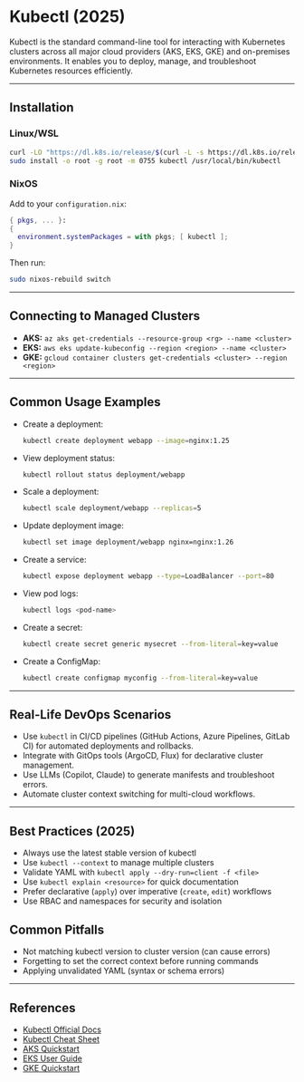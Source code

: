 # Kubectl (2025)

Kubectl is the standard command-line tool for interacting with Kubernetes clusters across all major cloud providers (AKS, EKS, GKE) and on-premises environments. It enables you to deploy, manage, and troubleshoot Kubernetes resources efficiently.

---

## Installation

### Linux/WSL
```bash
curl -LO "https://dl.k8s.io/release/$(curl -L -s https://dl.k8s.io/release/stable.txt)/bin/linux/amd64/kubectl"
sudo install -o root -g root -m 0755 kubectl /usr/local/bin/kubectl
```

### NixOS
Add to your `configuration.nix`:
```nix
{ pkgs, ... }:
{
  environment.systemPackages = with pkgs; [ kubectl ];
}
```
Then run:
```bash
sudo nixos-rebuild switch
```

---

## Connecting to Managed Clusters
- **AKS:** `az aks get-credentials --resource-group <rg> --name <cluster>`
- **EKS:** `aws eks update-kubeconfig --region <region> --name <cluster>`
- **GKE:** `gcloud container clusters get-credentials <cluster> --region <region>`

---

## Common Usage Examples

- Create a deployment:
  ```bash
  kubectl create deployment webapp --image=nginx:1.25
  ```
- View deployment status:
  ```bash
  kubectl rollout status deployment/webapp
  ```
- Scale a deployment:
  ```bash
  kubectl scale deployment/webapp --replicas=5
  ```
- Update deployment image:
  ```bash
  kubectl set image deployment/webapp nginx=nginx:1.26
  ```
- Create a service:
  ```bash
  kubectl expose deployment webapp --type=LoadBalancer --port=80
  ```
- View pod logs:
  ```bash
  kubectl logs <pod-name>
  ```
- Create a secret:
  ```bash
  kubectl create secret generic mysecret --from-literal=key=value
  ```
- Create a ConfigMap:
  ```bash
  kubectl create configmap myconfig --from-literal=key=value
  ```

---

## Real-Life DevOps Scenarios
- Use `kubectl` in CI/CD pipelines (GitHub Actions, Azure Pipelines, GitLab CI) for automated deployments and rollbacks.
- Integrate with GitOps tools (ArgoCD, Flux) for declarative cluster management.
- Use LLMs (Copilot, Claude) to generate manifests and troubleshoot errors.
- Automate cluster context switching for multi-cloud workflows.

---

## Best Practices (2025)
- Always use the latest stable version of kubectl
- Use `kubectl --context` to manage multiple clusters
- Validate YAML with `kubectl apply --dry-run=client -f <file>`
- Use `kubectl explain <resource>` for quick documentation
- Prefer declarative (`apply`) over imperative (`create`, `edit`) workflows
- Use RBAC and namespaces for security and isolation

## Common Pitfalls
- Not matching kubectl version to cluster version (can cause errors)
- Forgetting to set the correct context before running commands
- Applying unvalidated YAML (syntax or schema errors)

---

## References
- [Kubectl Official Docs](https://kubernetes.io/docs/reference/kubectl/)
- [Kubectl Cheat Sheet](https://kubernetes.io/docs/reference/kubectl/cheatsheet/)
- [AKS Quickstart](https://learn.microsoft.com/en-us/azure/aks/kubernetes-walkthrough-portal)
- [EKS User Guide](https://docs.aws.amazon.com/eks/latest/userguide/getting-started.html)
- [GKE Quickstart](https://cloud.google.com/kubernetes-engine/docs/quickstart)
